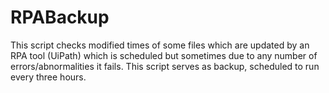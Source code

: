 # RPABackup
This script checks modified times of some files which are updated by an RPA tool (UiPath) which is scheduled but sometimes due to any number of errors/abnormalities it fails. This script serves as backup, scheduled to run every three hours.

